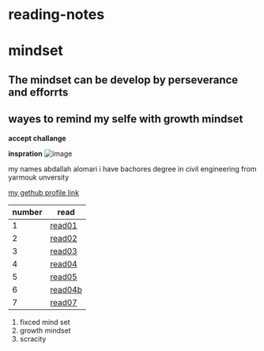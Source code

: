 # reading-notes
# mindset
## The mindset can be  develop by perseverance and efforrts
## wayes to remind my selfe with growth mindset
**accept challange**

**inspration**
![image](https://th.bing.com/th/id/OIP.ZaEamU43QVxyriFM2V1SqAHaFw?w=226&h=180&c=7&o=5&pid=1.7)

my names abdallah alomari i have bachores degree in civil engineering from yarmouk unversity

[my gethub profile link](https://github.com/abdallahalomari1)

|number|read|
|---------|--------|
|1|[read01](read01)|
|2|[read02](read02)|
|3|[read03](read03)|
|4|[read04](read04)|
|5|[read05](read05)|
|6|[read04b](read04b)|
|7|[read07](read07)|

1. fixced mind set
2. growth mindset
3. scracity
